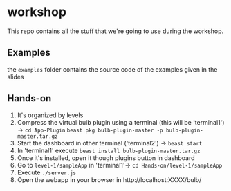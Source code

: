 # workshop
This repo contains all the stuff that we're going to use during the workshop.

## Examples
the `examples` folder contains the source code of the examples given in the slides

## Hands-on
1. It's organized by levels
2. Compress the virtual bulb plugin using a terminal (this will be 'terminal1') ->
    `cd App-Plugin`
    `beast pkg bulb-plugin-master -p bulb-plugin-master.tar.gz`
3. Start the dashboard in other terminal ('terminal2') -> `beast start`
4. In 'terminal1' execute `beast install bulb-plugin-master.tar.gz`
5. Once it's installed, open it though plugins button in dashboard
6. Go to `level-1/sampleApp`  in 'terminal1'-> `cd Hands-on/level-1/sampleApp`
7. Execute `./server.js`
8. Open the webapp in your browser in http://localhost:XXXX/bulb/
